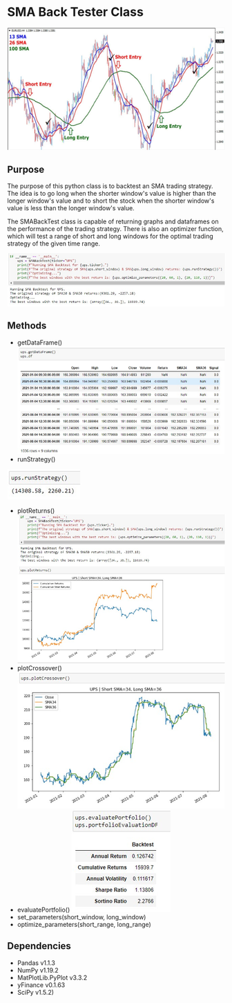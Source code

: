 # SMA Back Tester Class
![alt text](pictures/smaTradingGraphPicture.jpg)

## Purpose
The purpose of this python class is to backtest an SMA trading strategy. The idea is to go long when the shorter window's value is higher than the longer window's value and to short the stock when the shorter window's value is less than the longer window's value.

The SMABackTest class is capable of returning graphs and dataframes on the performance of the trading strategy. There is also an optimizer function, which will test a range of short and long windows for the optimal trading strategy of the given time range. 

![alt text](pictures/dunderNameMainSimpleScript.jpg)

## Methods
* getDataFrame()
![alt text](pictures/gettingDataFrame.jpg)
* runStrategy()

![alt text](pictures/runningStrategy.jpg)
* plotReturns()
![alt text](pictures/plottingReturns.jpg)
* plotCrossover()
![alt text](pictures/plottingCrossover.jpg)
* evaluatePortfolio()
![alt text](pictures/portfolioEvaluation.jpg)
* set_parameters(short_window, long_window)
* optimize_parameters(short_range, long_range) 

## Dependencies
* Pandas v1.1.3
* NumPy v1.19.2
* MatPlotLib.PyPlot v3.3.2
* yFinance v0.1.63
* SciPy v1.5.2)